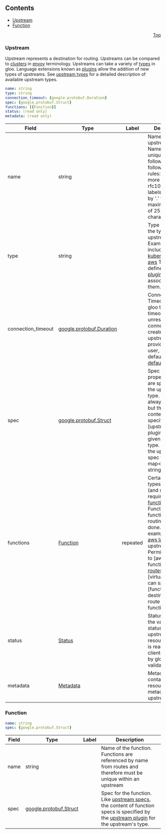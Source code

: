 <a name="top"></a>

## Contents
  - [Upstream](#v1.Upstream)
  - [Function](#v1.Function)



<a name="upstream"></a>
<p align="right"><a href="#top">Top</a></p>




<a name="v1.Upstream"></a>

### Upstream
Upstream represents a destination for routing. Upstreams can be compared to [clusters](TODO) in [envoy](TODO) terminology.
Upstreams can take a variety of [types](TODO) in gloo. Language extensions known as [plugins](TODO) allow the addition of new
types of upstreams. See [upstream types](TODO) for a detailed description of available upstream types.


```yaml
name: string
type: string
connection_timeout: {google.protobuf.Duration}
spec: {google.protobuf.Struct}
functions: [{Function}]
status: (read only)
metadata: (read only)

```
| Field | Type | Label | Description |
| ----- | ---- | ----- | ----------- |
| name | string |  | Name of the upstream. Names must be unique and follow the following syntax rules: One or more lowercase rfc1035/rfc1123 labels separated by &#39;.&#39; with a maximum length of 253 characters. |
| type | string |  | Type indicates the type of the upstream. Examples include [service](TODO), [kubernetes](TODO), and [aws](TODO) Types are defined by the [plugin](TODO) associated with them. |
| connection_timeout | [google.protobuf.Duration](upstream.md#google.protobuf.Duration) |  | Connection Timeout tells gloo to set a timeout for unresponsive connections created to this upstream. If not provided by the user, it will default to a [default value](TODO) |
| spec | [google.protobuf.Struct](virtualhost.md#google.protobuf.Struct) |  | Spec contains properties that are specific to the upstream type. The spec is always required, but the expected content is specified by the [upstream plugin] for the given upstream type. Most often the upstream spec will be a map&lt;string, string&gt; |
| functions | [Function](upstream.md#v1.Function) | repeated | Certain upstream types support (and may require) [functions](TODO). Functions allow function-level routing to be done. For example, the [aws lambda](TODO) upstream type Permits routing to [aws lambda functions]. [routes](TODO) on [virtualhosts] can specify [function destinations] to route to specific functions. |
| status | [Status](status.md#v1.Status) |  | Status indicates the validation status of the upstream resource. Status is read-only by clients, and set by gloo during validation |
| metadata | [Metadata](metadata.md#v1.Metadata) |  | Metadata contains the resource metadata for the upstream |






<a name="v1.Function"></a>

### Function



```yaml
name: string
spec: {google.protobuf.Struct}

```
| Field | Type | Label | Description |
| ----- | ---- | ----- | ----------- |
| name | string |  | Name of the function. Functions are referenced by name from routes and therefore must be unique within an upstream |
| spec | [google.protobuf.Struct](virtualhost.md#google.protobuf.Struct) |  | Spec for the function. Like [upstream specs](TODO), the content of function specs is specified by the [upstream plugin](TODO) for the upstream&#39;s type. |





 

 

 

